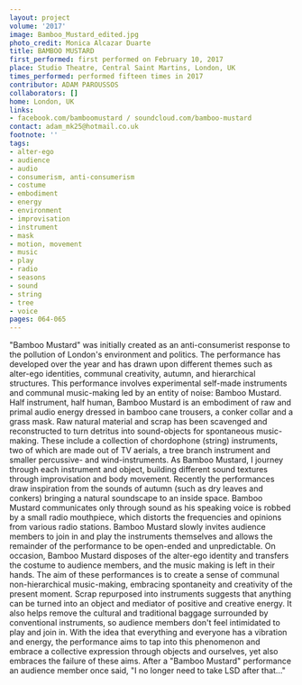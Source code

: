 ```yaml
---
layout: project
volume: '2017'
image: Bamboo_Mustard_edited.jpg
photo_credit: Monica Alcazar Duarte
title: BAMBOO MUSTARD
first_performed: first performed on February 10, 2017
place: Studio Theatre, Central Saint Martins, London, UK
times_performed: performed fifteen times in 2017
contributor: ADAM PAROUSSOS
collaborators: []
home: London, UK
links:
- facebook.com/bamboomustard / soundcloud.com/bamboo-mustard
contact: adam_mk25@hotmail.co.uk
footnote: ''
tags:
- alter-ego
- audience
- audio
- consumerism, anti-consumerism
- costume
- embodiment
- energy
- environment
- improvisation
- instrument
- mask
- motion, movement
- music
- play
- radio
- seasons
- sound
- string
- tree
- voice
pages: 064-065
---
```


"Bamboo Mustard" was initially created as an anti-consumerist response to the pollution of London's environment and politics. The performance has developed over the year and has drawn upon different themes such as alter-ego identities, communal creativity, autumn, and hierarchical structures. This performance involves experimental self-made instruments and communal music-making led by an entity of noise: Bamboo Mustard. Half instrument, half human, Bamboo Mustard is an embodiment of raw and primal audio energy dressed in bamboo cane trousers, a conker collar and a grass mask. Raw natural material and scrap has been scavenged and reconstructed to turn detritus into sound-objects for spontaneous music-making. These include a collection of chordophone (string) instruments, two of which are made out of TV aerials, a tree branch instrument and smaller percussive- and wind-instruments. As Bamboo Mustard, I journey through each instrument and object, building different sound textures through improvisation and body movement. Recently the performances draw inspiration from the sounds of autumn (such as dry leaves and conkers) bringing a natural soundscape to an inside space. Bamboo Mustard communicates only through sound as his speaking voice is robbed by a small radio mouthpiece, which distorts the frequencies and opinions from various radio stations. Bamboo Mustard slowly invites audience members to join in and play the instruments themselves and allows the remainder of the performance to be open-ended and unpredictable. On occasion, Bamboo Mustard disposes of the alter-ego identity and transfers the costume to audience members, and the music making is left in their hands. The aim of these performances is to create a sense of communal non-hierarchical music-making, embracing spontaneity and creativity of the present moment. Scrap repurposed into instruments suggests that anything can be turned into an object and mediator of positive and creative energy. It also helps remove the cultural and traditional baggage surrounded by conventional instruments, so audience members don't feel intimidated to play and join in. With the idea that everything and everyone has a vibration and energy, the performance aims to tap into this phenomenon and embrace a collective expression through objects and ourselves, yet also embraces the failure of these aims. After a "Bamboo Mustard" performance an audience member once said, "I no longer need to take LSD after that&hellip;"
